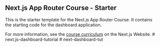 ## Next.js App Router Course - Starter

This is the starter template for the Next.js App Router Course. It contains the starting code for the dashboard application.

For more information, see the [course curriculum](https://nextjs.org/learn) on the Next.js Website.
#   n e x t . j s - d a s h b o a r d - t u t o r i a l  
 #   n e x t - d a s h b o a r d - t u t  
 